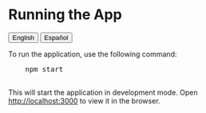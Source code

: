 # Running the App

<button onclick="showLanguage('en')">English</button>
<button onclick="showLanguage('es')">Español</button>

<div id="content-en">
    <p>To run the application, use the following command:</p>
    <pre>
    npm start
    </pre>
    <p>This will start the application in development mode. Open <a href="http://localhost:3000">http://localhost:3000</a> to view it in the browser.</p>
</div>

<div id="content-es" style="display:none;">
    <p>Para ejecutar la aplicación, utiliza el siguiente comando:</p>
    <pre>
    npm start
    </pre>
    <p>Esto iniciará la aplicación en modo de desarrollo. Abre <a href="http://localhost:3000">http://localhost:3000</a> para verla en el navegador.</p>
</div>

<script>
    function showLanguage(language) {
        if (language === 'en') {
            document.getElementById('content-en').style.display = 'block';
            document.getElementById('content-es').style.display = 'none';
        } else if (language === 'es') {
            document.getElementById('content-en').style.display = 'none';
            document.getElementById('content-es').style.display = 'block';
        }
    }
</script>
